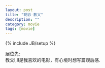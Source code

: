 ```yaml
---
layout: post
title: "观影-教父"
description: ""
category: movie
tags: [movie]
---
```

{% include JB/setup %}

<p>展位先;</br>
教父I,II是我喜欢的电影，有心境时想写篇观后感.
</p>